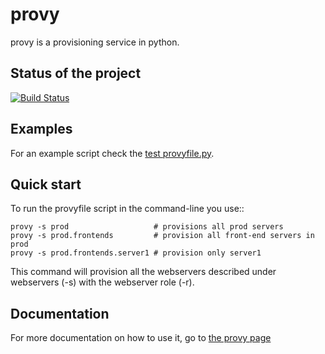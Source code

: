 # provy

provy is a provisioning service in python.

## Status of the project
[![Build Status](https://secure.travis-ci.org/heynemann/provy.png)](http://travis-ci.org/heynemann/provy)

## Examples

For an example script check the [test
provyfile.py](https://github.com/heynemann/provy/blob/master/tests/functional/provyfile.py).

## Quick start

To run the provyfile script in the command-line you use::

    provy -s prod                   # provisions all prod servers
    provy -s prod.frontends         # provision all front-end servers in prod
    provy -s prod.frontends.server1 # provision only server1

This command will provision all the webservers described under webservers (-s) with
the webserver role (-r).

## Documentation

For more documentation on how to use it, go to [the provy page](http://heynemann.github.com/provy/)

